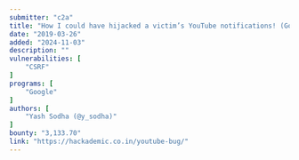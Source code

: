 ```yaml
---
submitter: "c2a"
title: "How I could have hijacked a victim’s YouTube notifications! (Google VRP Writeup)"
date: "2019-03-26"
added: "2024-11-03"
description: ""
vulnerabilities: [
    "CSRF"
]
programs: [
    "Google"
]
authors: [
    "Yash Sodha (@y_sodha)"
]
bounty: "3,133.70"
link: "https://hackademic.co.in/youtube-bug/"
---
```




